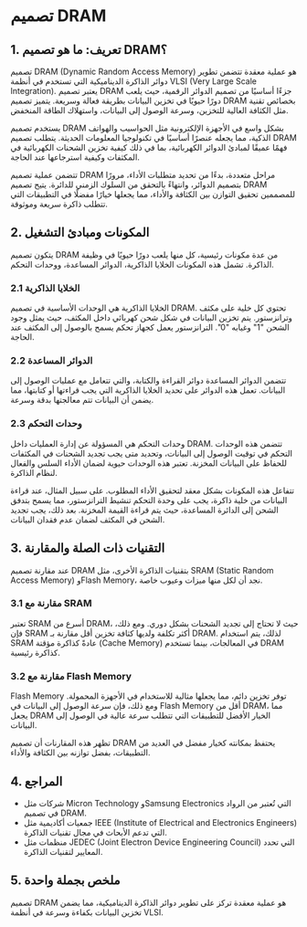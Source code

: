 # تصميم DRAM

## 1. تعريف: ما هو **تصميم DRAM**؟
تصميم DRAM (Dynamic Random Access Memory) هو عملية معقدة تتضمن تطوير دوائر الذاكرة الديناميكية التي تستخدم في أنظمة VLSI (Very Large Scale Integration). يعتبر تصميم DRAM جزءًا أساسيًا من تصميم الدوائر الرقمية، حيث يلعب دورًا حيويًا في تخزين البيانات بطريقة فعالة وسريعة. يتميز تصميم DRAM بخصائص تقنية مثل الكثافة العالية للتخزين، وسرعة الوصول إلى البيانات، واستهلاك الطاقة المنخفض. 

يستخدم تصميم DRAM بشكل واسع في الأجهزة الإلكترونية مثل الحواسيب والهواتف الذكية، مما يجعله عنصرًا أساسيًا في تكنولوجيا المعلومات الحديثة. يتطلب تصميم DRAM فهمًا عميقًا لمبادئ الدوائر الكهربائية، بما في ذلك كيفية تخزين الشحنات الكهربائية في المكثفات وكيفية استرجاعها عند الحاجة. 

تتضمن عملية تصميم DRAM مراحل متعددة، بدءًا من تحديد متطلبات الأداء، مرورًا بتصميم الدوائر، وانتهاءً بالتحقق من السلوك الزمني للدائرة. يتيح تصميم DRAM للمصممين تحقيق التوازن بين الكثافة والأداء، مما يجعلها خيارًا مفضلًا في التطبيقات التي تتطلب ذاكرة سريعة وموثوقة.

## 2. المكونات ومبادئ التشغيل
يتكون تصميم DRAM من عدة مكونات رئيسية، كل منها يلعب دورًا حيويًا في وظيفة الذاكرة. تشمل هذه المكونات الخلايا الذاكرية، الدوائر المساعدة، ووحدات التحكم.

### 2.1 الخلايا الذاكرية
الخلايا الذاكرية هي الوحدات الأساسية في تصميم DRAM. تحتوي كل خلية على مكثف وترانزستور. يتم تخزين البيانات في شكل شحن كهربائي داخل المكثف، حيث يمثل وجود الشحن "1" وغيابه "0". الترانزستور يعمل كجهاز تحكم يسمح بالوصول إلى المكثف عند الحاجة. 

### 2.2 الدوائر المساعدة
تتضمن الدوائر المساعدة دوائر القراءة والكتابة، والتي تتعامل مع عمليات الوصول إلى البيانات. تعمل هذه الدوائر على تحديد الخلايا الذاكرية التي يجب قراءتها أو كتابتها، مما يضمن أن البيانات تتم معالجتها بدقة وسرعة.

### 2.3 وحدات التحكم
وحدات التحكم هي المسؤولة عن إدارة العمليات داخل DRAM. تتضمن هذه الوحدات التحكم في توقيت الوصول إلى البيانات، وتحديد متى يجب تجديد الشحنات في المكثفات للحفاظ على البيانات المخزنة. تعتبر هذه الوحدات حيوية لضمان الأداء السلس والفعال لنظام الذاكرة.

تتفاعل هذه المكونات بشكل معقد لتحقيق الأداء المطلوب. على سبيل المثال، عند قراءة البيانات من خلية ذاكرة، يجب على وحدة التحكم تنشيط الترانزستور، مما يسمح بتدفق الشحن إلى الدائرة المساعدة، حيث يتم قراءة القيمة المخزنة. بعد ذلك، يجب تجديد الشحن في المكثف لضمان عدم فقدان البيانات.

## 3. التقنيات ذات الصلة والمقارنة
عند مقارنة تصميم DRAM بتقنيات الذاكرة الأخرى، مثل SRAM (Static Random Access Memory) وFlash Memory، نجد أن لكل منها ميزات وعيوب خاصة. 

### 3.1 مقارنة مع SRAM
تعتبر SRAM أسرع من DRAM، حيث لا تحتاج إلى تجديد الشحنات بشكل دوري. ومع ذلك، فإن SRAM أكثر تكلفة ولديها كثافة تخزين أقل مقارنة بـ DRAM. لذلك، يتم استخدام SRAM عادةً كذاكرة مؤقتة (Cache Memory) في المعالجات، بينما تستخدم DRAM كذاكرة رئيسية.

### 3.2 مقارنة مع Flash Memory
Flash Memory توفر تخزين دائم، مما يجعلها مثالية للاستخدام في الأجهزة المحمولة. ومع ذلك، فإن سرعة الوصول إلى البيانات في Flash Memory أقل من DRAM، مما يجعل DRAM الخيار الأفضل للتطبيقات التي تتطلب سرعة عالية في الوصول إلى البيانات.

تظهر هذه المقارنات أن تصميم DRAM يحتفظ بمكانته كخيار مفضل في العديد من التطبيقات، بفضل توازنه بين الكثافة والأداء.

## 4. المراجع
- شركات مثل Micron Technology وSamsung Electronics التي تُعتبر من الرواد في تصميم DRAM.
- جمعيات أكاديمية مثل IEEE (Institute of Electrical and Electronics Engineers) التي تدعم الأبحاث في مجال تقنيات الذاكرة.
- منظمات مثل JEDEC (Joint Electron Device Engineering Council) التي تحدد المعايير لتقنيات الذاكرة.

## 5. ملخص بجملة واحدة
تصميم DRAM هو عملية معقدة تركز على تطوير دوائر الذاكرة الديناميكية، مما يضمن تخزين البيانات بكفاءة وسرعة في أنظمة VLSI.